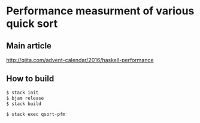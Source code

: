 # Performance measurment of various quick sort

## Main article

http://qiita.com/advent-calendar/2016/haskell-performance

## How to build

```bash
$ stack init
$ bjam release
$ stack build

$ stack exec qsort-pfm
```
